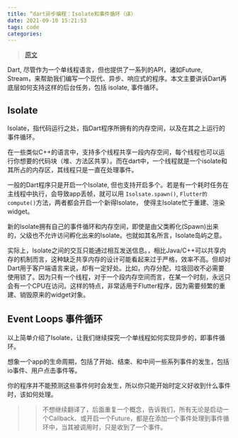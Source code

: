 ```yaml
---
title: “dart异步编程：Isolate和事件循环（译）
date: 2021-09-10 15:21:53
tags: code
categories:
---
```


> [原文](https://medium.com/dartlang/dart-asynchronous-programming-isolates-and-event-loops-bffc3e296a6a)

Dart, 尽管作为一个单线程语言，但也提供了一系列的API，诸如Future, Stream，来帮助我们编写一个现代、异步、响应式的程序。本文主要讲诉Dart再底层如何支持这样的后台任务，包括 isolate, 事件循环。

## Isolate

Isolate，指代码运行之处，指Dart程序所拥有的内存空间，以及在其之上运行的事件循环。

在一些类似C++的语言中，支持多个线程共享一段内存空间，每个线程也可以运行你想要的代码块（堆、方法区共享）。而在dart中，一个线程就是一个isolate和其所占的内存区，其线程只是一直在处理事件。

一般的Dart程序只是开启一个Isolate, 但也支持开启多个。若是有一个耗时任务在主线程中执行，会导致app丢帧，就可以用 `Isolsate.spawn()`, `Flutter的 compute()`方法，两者都会开启一个新得Isolate， 使得主Isolate忙于重建、渲染widget。

新的Isolate拥有自己的事件循环和内存空间，即使是由父类孵化(Spawn)出来的，父级也不允许访问孵化出来的Isolate。也就如其名所言，Isolate岛屿之意。

实际上，Isolate之间的交互只能通过相互发送信息。，相比Java/C++可以共享内存的机制而言，这种缺乏共享内存的设计可能看起来过于严格，效率不高。但却对Dart用于客户端语言来说，却有一定好处。比如，内存分配，垃圾回收不必需要使用锁了。因为只有一个线程，对于一个段内存空间而言，在某一个时刻，永远只会有一个CPU在访问。这样的特点，非常适用于Flutter程序，因为需要频繁的重建、销毁原来的widget对象。

## Event Loops 事件循环

以上简单介绍了Isolate，让我们继续探究一个单线程如何实现异步的，即事件循环。

想象一个app的生命周期，包括了开始、结束、和中间一些系列事件的发生，包括io事件、用户点击事件等。

你的程序并不能预测这些事件何时会发生，所以你只能开始时定义好收到什么事件时，该如何处理。

>> 不想继续翻译了，后面重复一个概念，告诉我们，所有无论是启动一个Callback、或开启一个Future，都是在添加一个事件处理到事件循环中，当其被调用时，只是收到了一个事件。



